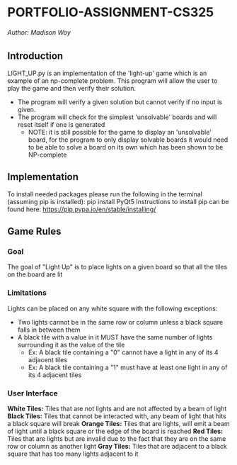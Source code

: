 # PORTFOLIO-ASSIGNMENT-CS325
###### Author: Madison Woy
## Introduction
LIGHT_UP.py is an implementation of the 'light-up' game which is an example of an np-complete
problem. This program will allow the user to play the game and then verify their solution.

 - The program will verify a given solution but cannot verify if no input is given.
 - The program will check for the simplest 'unsolvable' boards and will reset itself if one is generated
     - NOTE: it is still possible for the game to display an 'unsolvable' board, for the program
            to only display solvable boards it would need to be able to solve a board on its own
            which has been shown to be NP-complete

## Implementation
To install needed packages please run the following in the terminal (assuming pip is installed):
        pip install PyQt5
Instructions to install pip can be found here:
        https://pip.pypa.io/en/stable/installing/
## Game Rules
### Goal
The goal of "Light Up" is to place lights on a given board so that all the tiles on the board are lit
### Limitations
Lights can be placed on any white square with the following exceptions:
 - Two lights cannot be in the same row or column unless a black square falls in between them
 - A black tile with a value in it MUST have the same number of lights surrounding it as the value of the tile
    - Ex: A black tile containing a "0" cannot have a light in any of its 4 adjacent tiles
    - Ex: A black tile containing a "1" must have at least one light in any of its 4 adjacent tiles
### User Interface
**White Tiles:** Tiles that are not lights and are not affected by a beam of light
**Black Tiles:** Tiles that cannot be interacted with, any beam of light that hits a black square will break
**Orange Tiles:** Tiles that are lights, will emit a beam of light until a black square or the edge of the board is reached
**Red Tiles:** Tiles that are lights but are invalid due to the fact that they are on the same row or column as another light
**Gray Tiles:** Tiles that are adjacent to a black square that has too many lights adjacent to it